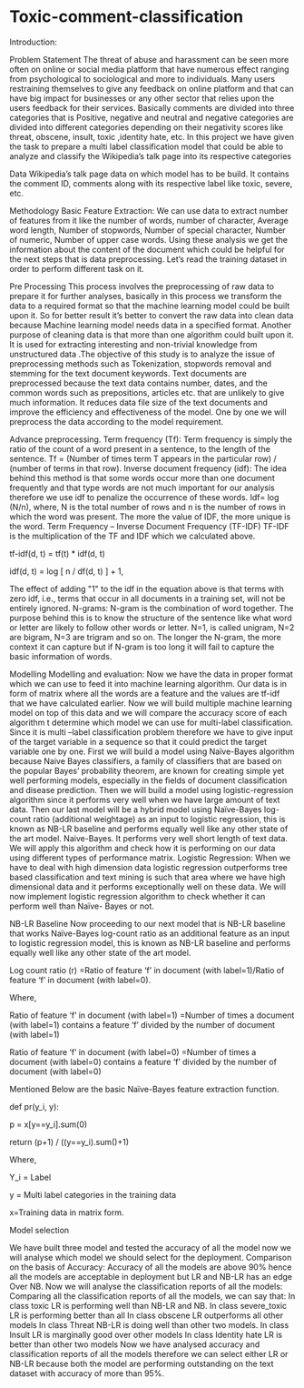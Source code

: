 # Toxic-comment-classification

Introduction:

Problem Statement
The threat of abuse and harassment can be seen more often on online or social media platform that have
numerous effect ranging from psychological to sociological and more to individuals. Many users restraining themselves to give any
feedback on online platform and that can have big impact for businesses or any other sector that relies upon the
users feedback for their services.
Basically comments are divided into three categories that is Positive, negative and neutral and negative
categories are divided into different categories depending on their negativity scores like threat, obscene, insult,
toxic ,identity hate, etc.
In this project we have given the task to prepare a multi label classification model that could be able to analyze
and classify the Wikipedia’s talk page into its respective categories

Data
Wikipedia’s talk page data on which model has to be build. It contains the comment ID, comments along with its respective label
like toxic, severe, etc.

Methodology
Basic Feature Extraction:
We can use data to extract number of features from it like the number of words, number of character, Average
word length, Number of stopwords, Number of special character, Number of numeric, Number of upper case
words. Using these analysis we get the information about the content of the document which could be helpful
for the next steps that is data preprocessing.
Let’s read the training dataset in order to perform different task on it.

Pre Processing
This process involves the preprocessing of raw data to prepare it for further analyses, basically in this process
we transform the data to a required format so that the machine learning model could be built upon it.
So for better result it’s better to convert the raw data into clean data because Machine learning model needs
data in a specified format. Another purpose of cleaning data is that more than one algorithm could built upon it.
It is used for extracting interesting and non-trivial knowledge from unstructured data .The objective of this
study is to analyze the issue of preprocessing methods such as Tokenization, stopwords removal and stemming
for the text document keywords.
Text documents are preprocessed because the text data contains number, dates, and the common words such as
prepositions, articles etc. that are unlikely to give much information. It reduces data file size of the text
documents and improve the efficiency and effectiveness of the model. One by one we will preprocess the data
according to the model requirement.

Advance preprocessing.
Term frequency (Tf):
Term frequency is simply the ratio of the count of a word present in a sentence, to the length of the sentence.
Tf = (Number of times term T appears in the particular row) / (number of terms in that row).
Inverse document frequency (idf):
The idea behind this method is that some words occur more than one document frequently and that type words
are not much important for our analysis therefore we use idf to penalize the occurrence of these words.
Idf= log (N/n),
where, N is the total number of rows and n is the number of rows in which the word was present.
The more the value of IDF, the more unique is the word.
Term Frequency – Inverse Document Frequency (TF-IDF)
TF-IDF is the multiplication of the TF and IDF which we calculated above.

tf-idf(d, t) = tf(t) * idf(d, t)

idf(d, t) = log [ n / df(d, t) ] + 1, 

The effect of adding "1" to the idf in the equation above is that terms with zero idf, i.e., terms that occur in all documents in a training set, will not be entirely ignored.
N-grams:
N-gram is the combination of word together. The purpose behind this is to know the structure of the sentence
like what word or letter are likely to follow other words or letter.
N=1, is called unigram, N=2 are bigram, N=3 are trigram and so on. The longer the N-gram, the more context it
can capture but if N-gram is too long it will fail to capture the basic information of words.

Modelling
Modelling and evaluation:
Now we have the data in proper format which we can use to feed it into machine learning algorithm. Our data is
in form of matrix where all the words are a feature and the values are tf-idf that we have calculated earlier. Now
we will build multiple machine learning model on top of this data and we will compare the accuracy score of
each algorithm t determine which model we can use for multi-label classification. Since it is multi –label
classification problem therefore we have to give input of the target variable in a sequence so that it could
predict the target variable one by one.
First we will build a model using Naïve-Bayes algorithm because Naive Bayes classifiers, a family of
classifiers that are based on the popular Bayes’ probability theorem, are known for creating simple yet well
performing models, especially in the fields of document classification and disease prediction.
Then we will build a model using logistic-regression algorithm since it performs very well when we have large
amount of text data.
Then our last model will be a hybrid model using Naïve-Bayes log-count ratio (additional weightage) as an
input to logistic regression, this is known as NB-LR baseline and performs equally well like any other state of
the art model.
Naive-Bayes. It performs very well short length of text data. We will apply this algorithm and check how
it is performing on our data using different types of performance matrix.
Logistic Regression:
When we have to deal with high dimension data logistic regression outperforms tree based classification and
text mining is such that area where we have high dimensional data and it performs exceptionally well on these
data. We will now implement logistic regression algorithm to check whether it can perform well than Naïve-
Bayes or not.

NB-LR Baseline
Now proceeding to our next model that is NB-LR baseline that works Naïve-Bayes log-count ratio as an
additional feature as an input to logistic regression model, this is known as NB-LR baseline and performs
equally well like any other state of the art model.

Log count ratio (r) =Ratio of feature ‘f’ in document (with label=1)/Ratio of feature ‘f’ in document (with
label=0).

Where,

Ratio of feature ‘f’ in document (with label=1) =Number of times a document (with label=1) contains a feature
‘f’ divided by the number of document (with label=1)

Ratio of feature ‘f’ in document (with label=0) =Number of times a document (with label=0) contains a feature
‘f’ divided by the number of document (with label=0)

Mentioned Below are the basic Naïve-Bayes feature extraction function.

def pr(y_i, y):

p = x[y==y_i].sum(0)

return (p+1) / ((y==y_i).sum()+1)

Where,

Y_i = Label

y = Multi label categories in the training data

x=Training data in matrix form.

Model selection

We have built three model and tested the accuracy of all the model now we will analyse which model we
should select for the deployment.
Comparison on the basis of Accuracy:
Accuracy of all the models are above 90% hence all the models are acceptable in deployment but LR and NB-LR
has an edge Over NB.
Now we will analyse the classification reports of all the models:
Comparing all the classification reports of all the models, we can say that:
In class toxic LR is performing well than NB-LR and NB.
In class severe_toxic LR is performing better than all
In class obscene LR outperforms all other models
In class Threat NB-LR is doing well than other two models.
In class Insult LR is marginally good over other models
In class Identity hate LR is better than other two models
Now we have analysed accuracy and classification reports of all the models therefore we can select either LR or
NB-LR because both the model are performing outstanding on the text dataset with accuracy of more than 95%.

















